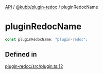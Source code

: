 [API](../../../packages.md) / [@kubb/plugin-redoc](../index.md) / pluginRedocName

# pluginRedocName

```ts
const pluginRedocName: "plugin-redoc";
```

## Defined in

[plugin-redoc/src/plugin.ts:12](https://github.com/kubb-project/kubb/blob/41d5fcbd23d143293d72542efcb650e62fa3a210/packages/plugin-redoc/src/plugin.ts#L12)
